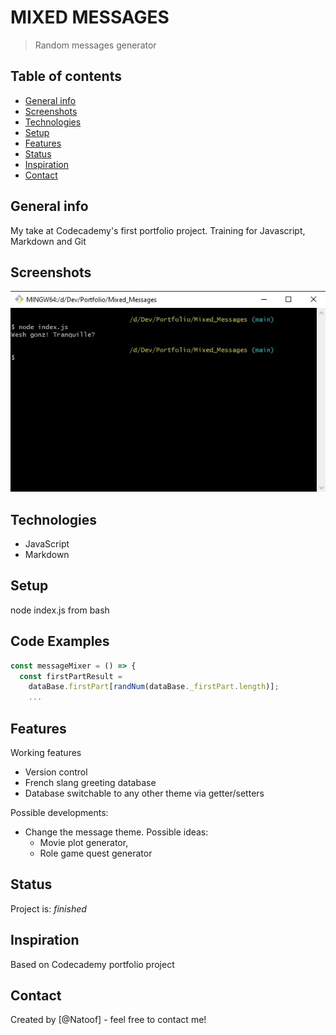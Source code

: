 # MIXED MESSAGES
> Random messages generator

## Table of contents
* [General info](#general-info)
* [Screenshots](#screenshots)
* [Technologies](#technologies)
* [Setup](#setup)
* [Features](#features)
* [Status](#status)
* [Inspiration](#inspiration)
* [Contact](#contact)

## General info
My take at Codecademy's first portfolio project.
Training for Javascript, Markdown and Git

## Screenshots
![Example screenshot](exemple.jpg)

## Technologies
* JavaScript 
* Markdown

## Setup
node index.js from bash

## Code Examples
```javascript
const messageMixer = () => {
  const firstPartResult =
    dataBase.firstPart[randNum(dataBase._firstPart.length)];
    ...
```

## Features
Working features
* Version control
* French slang greeting database
* Database switchable to any other theme via getter/setters

Possible developments:
* Change the message theme. Possible ideas: 
  * Movie plot generator, 
  * Role game quest generator

## Status
Project is: _finished_

## Inspiration
Based on Codecademy portfolio project

## Contact
Created by [@Natoof] - feel free to contact me!